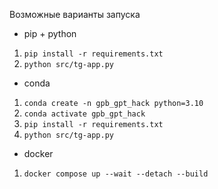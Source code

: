 Возможные варианты запуска

- pip + python
1. `pip install -r requirements.txt`
2. `python src/tg-app.py`

- conda
1. `conda create -n gpb_gpt_hack python=3.10`
2. `conda activate gpb_gpt_hack`
3. `pip install -r requirements.txt`
4. `python src/tg-app.py`

- docker
1. `docker compose up --wait --detach --build`